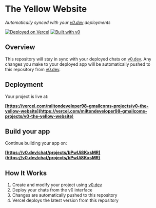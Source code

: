# The Yellow Website

*Automatically synced with your [v0.dev](https://v0.dev) deployments*

[![Deployed on Vercel](https://img.shields.io/badge/Deployed%20on-Vercel-black?style=for-the-badge&logo=vercel)](https://vercel.com/miltondeveloper98-gmailcoms-projects/v0-the-yellow-website)
[![Built with v0](https://img.shields.io/badge/Built%20with-v0.dev-black?style=for-the-badge)](https://v0.dev/chat/projects/bPwUi8KxsMR)

## Overview

This repository will stay in sync with your deployed chats on [v0.dev](https://v0.dev).
Any changes you make to your deployed app will be automatically pushed to this repository from [v0.dev](https://v0.dev).

## Deployment

Your project is live at:

**[https://vercel.com/miltondeveloper98-gmailcoms-projects/v0-the-yellow-website](https://vercel.com/miltondeveloper98-gmailcoms-projects/v0-the-yellow-website)**

## Build your app

Continue building your app on:

**[https://v0.dev/chat/projects/bPwUi8KxsMR](https://v0.dev/chat/projects/bPwUi8KxsMR)**

## How It Works

1. Create and modify your project using [v0.dev](https://v0.dev)
2. Deploy your chats from the v0 interface
3. Changes are automatically pushed to this repository
4. Vercel deploys the latest version from this repository